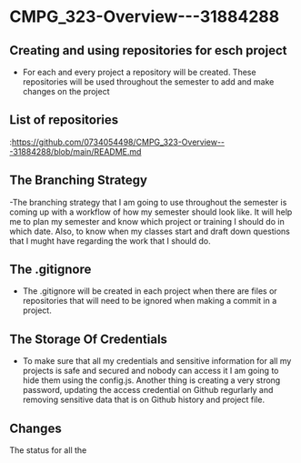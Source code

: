 # CMPG_323-Overview---31884288

## Creating and using repositories for esch project
- For each and every project a repository will be created. These repositories will be used throughout the semester to add and make changes on the project

## List of repositories
:https://github.com/0734054498/CMPG_323-Overview---31884288/blob/main/README.md

## The Branching Strategy
-The branching strategy that I am going to use throughout the semester is coming up with a workflow of how my semester should look like. It will help me to plan my semester and know which project or training I should do in which date. Also, to know when my classes start and draft down questions that I mught have regarding the work that I should do.

## The .gitignore
- The .gitignore will be created in each project when there are files or repositories that will need to be ignored when making a commit in a project.

## The Storage Of Credentials
- To make sure that all my credentials and sensitive information for all my projects is safe and secured and nobody can access it I am going to hide them using the config.js. Another thing is creating a very strong password, updating the access credential on Github regurlarly and removing sensitive data that is on Github history and project file.

## Changes
The status for all the 
